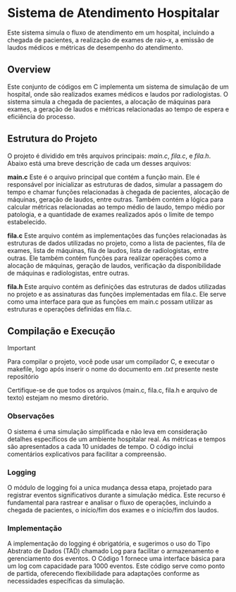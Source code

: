 # Sistema de Atendimento Hospitalar

Este sistema simula o fluxo de atendimento em um hospital, incluindo a chegada de pacientes, a realização de exames de raio-x, a emissão de laudos médicos e métricas de desempenho do atendimento.

## Overview
Este conjunto de códigos em C implementa um sistema de simulação de um hospital, onde são realizados exames médicos e laudos por radiologistas. O sistema simula a chegada de pacientes, a alocação de máquinas para exames, a geração de laudos e métricas relacionadas ao tempo de espera e eficiência do processo.

## Estrutura do Projeto
O projeto é dividido em três arquivos principais: _main.c_, _fila.c_, e _fila.h_. Abaixo está uma breve descrição de cada um desses arquivos:

**main.c**
Este é o arquivo principal que contém a função main. Ele é responsável por inicializar as estruturas de dados, simular a passagem do tempo e chamar funções relacionadas à chegada de pacientes, alocação de máquinas, geração de laudos, entre outras. Também contém a lógica para calcular métricas relacionadas ao tempo médio de laudo, tempo médio por patologia, e a quantidade de exames realizados após o limite de tempo estabelecido.

**fila.c**
Este arquivo contém as implementações das funções relacionadas às estruturas de dados utilizadas no projeto, como a lista de pacientes, fila de exames, lista de máquinas, fila de laudos, lista de radiologistas, entre outras. Ele também contém funções para realizar operações como a alocação de máquinas, geração de laudos, verificação da disponibilidade de máquinas e radiologistas, entre outras.

**fila.h**
Este arquivo contém as definições das estruturas de dados utilizadas no projeto e as assinaturas das funções implementadas em fila.c. Ele serve como uma interface para que as funções em main.c possam utilizar as estruturas e operações definidas em fila.c.

## Compilação e Execução
>[!IMPORTANT]
> Para compilar o projeto, você pode usar um compilador C, e executar o makefile, logo após inserir o nome do documento em _.txt_ presente neste repositório

Certifique-se de que todos os arquivos (main.c, fila.c, fila.h e arquivo de texto) estejam no mesmo diretório.

### Observações
O sistema é uma simulação simplificada e não leva em consideração detalhes específicos de um ambiente hospitalar real.
As métricas e tempos são apresentados a cada 10 unidades de tempo.
O código inclui comentários explicativos para facilitar a compreensão.


### Logging

O módulo de logging foi  a unica mudança dessa etapa, projetado para registrar eventos significativos durante a simulação médica. Este recurso é fundamental para rastrear e analisar o fluxo de operações, incluindo a chegada de pacientes, o início/fim dos exames e o início/fim dos laudos.

### Implementação
A implementação do logging é obrigatória, e sugerimos o uso do Tipo Abstrato de Dados (TAD) chamado Log para facilitar o armazenamento e gerenciamento dos eventos. O Código 1 fornece uma interface básica para um log com capacidade para 1000 eventos. Este código serve como ponto de partida, oferecendo flexibilidade para adaptações conforme as necessidades específicas da simulação.

